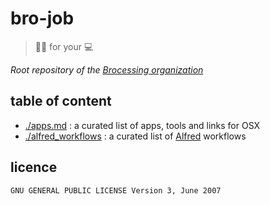 # bro-job

> :eggplant::kiss: for your :computer:

*Root repository of the [Brocessing organization](https://github.com/brocessing/)*

## table of content

- [./apps.md](apps.md) : a curated list of apps, tools and links for OSX
- [./alfred_workflows](./alfred_workflows) : a curated list of [Alfred](https://www.alfredapp.com/) workflows

## licence

`GNU GENERAL PUBLIC LICENSE Version 3, June 2007`
